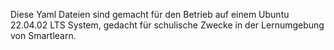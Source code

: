 Diese Yaml Dateien sind gemacht für den Betrieb auf einem Ubuntu 22.04.02 LTS System,
gedacht für schulische Zwecke in der Lernumgebung von Smartlearn.
